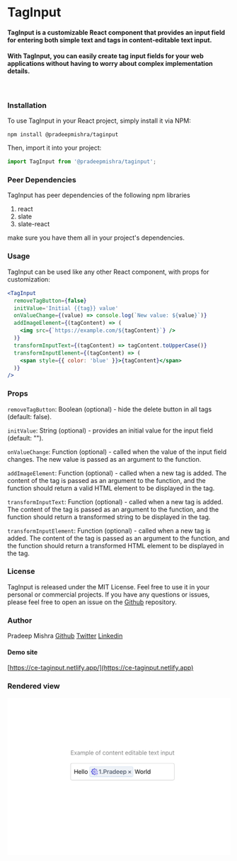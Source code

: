 # TagInput

#### TagInput is a customizable React component that provides an input field for entering both simple text and tags in content-editable text input.

#### With TagInput, you can easily create tag input fields for your web applications without having to worry about complex implementation details.

<br>

### Installation

To use TagInput in your React project, simply install it via NPM:

```shell
npm install @pradeepmishra/taginput
```

Then, import it into your project:

```jsx
import TagInput from '@pradeepmishra/taginput';
```

### Peer Dependencies

TagInput has peer dependencies of the following npm libraries

1. react
2. slate
3. slate-react

make sure you have them all in your project's dependencies.

### Usage

TagInput can be used like any other React component, with props for customization:

```jsx
<TagInput
  removeTagButton={false}
  initValue='Initial {{tag}} value'
  onValueChange={(value) => console.log(`New value: ${value}`)}
  addImageElement={(tagContent) => (
    <img src={`https://example.com/${tagContent}`} />
  )}
  transformInputText={(tagContent) => tagContent.toUpperCase()}
  transformInputElement={(tagContent) => (
    <span style={{ color: 'blue' }}>{tagContent}</span>
  )}
/>
```

### Props

`removeTagButton`: Boolean (optional) - hide the delete button in all tags (default: false).

`initValue`: String (optional) - provides an initial value for the input field (default: "").

`onValueChange`: Function (optional) - called when the value of the input field changes. The new value is passed as an argument to the function.

`addImageElement`: Function (optional) - called when a new tag is added. The content of the tag is passed as an argument to the function, and the function should return a valid HTML element to be displayed in the tag.

`transformInputText`: Function (optional) - called when a new tag is added. The content of the tag is passed as an argument to the function, and the function should return a transformed string to be displayed in the tag.

`transformInputElement`: Function (optional) - called when a new tag is added. The content of the tag is passed as an argument to the function, and the function should return a transformed HTML element to be displayed in the tag.

### License

TagInput is released under the MIT License.
Feel free to use it in your personal or commercial projects. If you have any questions or issues, please feel free to open an issue on the [Github](https://github.com/pradeep-mishra/taginput) repository.

### Author

Pradeep Mishra
[Github](https://github.com/pradeep-mishra)
[Twitter](https://twitter.com/ipradeepmishra)
[Linkedin](https://www.linkedin.com/in/ipradeepmishra/)

#### Demo site

[https://ce-taginput.netlify.app/](https://ce-taginput.netlify.app)

### Rendered view

![Rendered](/assets/ss.png)
